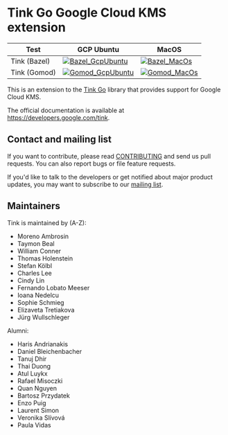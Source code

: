 # Tink Go Google Cloud KMS extension

<!-- GCP Ubuntu --->

[tink_go_gcpkms_bazel_badge_gcp_ubuntu]: https://storage.googleapis.com/tink-kokoro-build-badges/tink-go-gcpkms-bazel-gcp-ubuntu.svg
[tink_go_gcpkms_gomod_badge_gcp_ubuntu]: https://storage.googleapis.com/tink-kokoro-build-badges/tink-go-gcpkms-gomod-gcp-ubuntu.svg

<!-- MacOS --->

[tink_go_gcpkms_bazel_badge_macos]: https://storage.googleapis.com/tink-kokoro-build-badges/tink-go-gcpkms-bazel-macos-external.svg
[tink_go_gcpkms_gomod_badge_macos]: https://storage.googleapis.com/tink-kokoro-build-badges/tink-go-gcpkms-gomod-macos-external.svg

**Test**     | **GCP Ubuntu**                                                 | **MacOS**
------------ | -------------------------------------------------------------- | ---------
Tink (Bazel) | [![Bazel_GcpUbuntu][tink_go_gcpkms_bazel_badge_gcp_ubuntu]](#) | [![Bazel_MacOs][tink_go_gcpkms_bazel_badge_macos]](#)
Tink (Gomod) | [![Gomod_GcpUbuntu][tink_go_gcpkms_gomod_badge_gcp_ubuntu]](#) | [![Gomod_MacOs][tink_go_gcpkms_gomod_badge_macos]](#)

This is an extension to the [Tink Go](https://github.com/tink-crypto/tink-go)
library that provides support for Google Cloud KMS.

The official documentation is available at https://developers.google.com/tink.

## Contact and mailing list

If you want to contribute, please read [CONTRIBUTING](docs/CONTRIBUTING.md) and
send us pull requests. You can also report bugs or file feature requests.

If you'd like to talk to the developers or get notified about major product
updates, you may want to subscribe to our
[mailing list](https://groups.google.com/forum/#!forum/tink-users).

## Maintainers

Tink is maintained by (A-Z):

-   Moreno Ambrosin
-   Taymon Beal
-   William Conner
-   Thomas Holenstein
-   Stefan Kölbl
-   Charles Lee
-   Cindy Lin
-   Fernando Lobato Meeser
-   Ioana Nedelcu
-   Sophie Schmieg
-   Elizaveta Tretiakova
-   Jürg Wullschleger

Alumni:

-   Haris Andrianakis
-   Daniel Bleichenbacher
-   Tanuj Dhir
-   Thai Duong
-   Atul Luykx
-   Rafael Misoczki
-   Quan Nguyen
-   Bartosz Przydatek
-   Enzo Puig
-   Laurent Simon
-   Veronika Slívová
-   Paula Vidas
